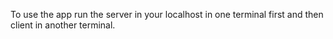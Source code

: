 To use the app run the server in your localhost in one terminal first and then client in another terminal.